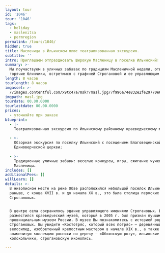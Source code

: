 ```yaml
---
layout: tour
id: '1046'
tour: '1046'
tags:
  - holiday
  - maslenitsa
  - permregion
permalink: /tours/1046/
hidden: true
title: Масленица в Ильинском плюс театрализованная экскурсия.
subtitle: ''
intro: Приглашаем отпраздновать Широкую Масленицу в поселке Ильинский!
summary: >-
  Мы поучаствуем в уличных забавах по традициям Масленичной недели, отведаем
  горячие блинчики, встретимся с графиней Строгановой и ее управляющим.
length: 8 часов
tourlength: 8 часов
imgasset: >-
  //images.contentful.com/x9tc47a70skr/masl.jpg/7f996a74e832e2fe29770e6af9d0595c/masl.jpg
imgpath: masl.jpg
tourdate: 00.00.0000
tourlastdate: 00.00.0000
prices:
  - уточняйте при заказе
blueprint:
  - |-
    Театрализованная экскурсия по Ильинскому районному краеведческому музею;
     
  - >-
    Обзорная экскурсия по поселку Ильинский с посещением Благовещенской
    Единоверческой церкви;
     
  - >-
    Традиционные уличные забавы: веселые конкурсы, игры, сжигание чучела
    Масленицы.
includes: []
additionalFees: []
willLearn: []
details: >-
  В живописном месте на реке Обве расположился небольшой поселок Ильинский. А
  раньше, с конца XVII в. и до начала XX в., это была столица пермских владений
  Строгановых.


  В центре села сохранилось здание управляющего имениями Строгановых. Внутри
  разместился краеведческий музей, который в 2005 г. был признан лучшим
  провинциальным музеем России. В музее Вы познакомитесь с историей рода
  Строгановых. Вы увидите «Костотряс, который всех потряс» – деревянный
  велосипед, изобретенный крепостным мастером в начале XIX в., а также
  знаменитую коллекцию росписи по дереву — «Обвинскую розу», ильинские
  колокольчики, строгановскую иконопись.

---
```

